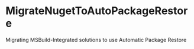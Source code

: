 MigrateNugetToAutoPackageRestore
================================

Migrating MSBuild-Integrated solutions to use Automatic Package Restore
